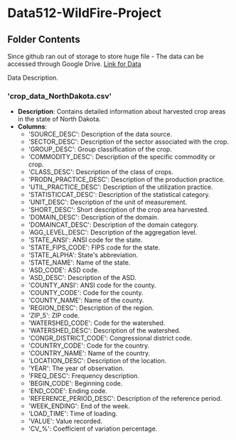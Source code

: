 # Data512-WildFire-Project
## Folder Contents

Since github ran out of storage to store huge file - The data can be accessed through Google Drive. [Link for Data](https://drive.google.com/file/d/1TdETIh9JvrJXUdheGpcSGd2KVSL9FAFS/view?usp=drive_link)

Data Description.

### 'crop_data_NorthDakota.csv'

- **Description**: Contains detailed information about harvested crop areas in the state of North Dakota.
- **Columns**:
  - 'SOURCE_DESC': Description of the data source.
  - 'SECTOR_DESC': Description of the sector associated with the crop.
  - 'GROUP_DESC': Group classification of the crop.
  - 'COMMODITY_DESC': Description of the specific commodity or crop.
  - 'CLASS_DESC': Description of the class of crops.
  - 'PRODN_PRACTICE_DESC': Description of the production practice.
  - 'UTIL_PRACTICE_DESC': Description of the utilization practice.
  - 'STATISTICCAT_DESC': Description of the statistical category.
  - 'UNIT_DESC': Description of the unit of measurement.
  - 'SHORT_DESC': Short description of the crop area harvested.
  - 'DOMAIN_DESC': Description of the domain.
  - 'DOMAINCAT_DESC': Description of the domain category.
  - 'AGG_LEVEL_DESC': Description of the aggregation level.
  - 'STATE_ANSI': ANSI code for the state.
  - 'STATE_FIPS_CODE': FIPS code for the state.
  - 'STATE_ALPHA': State's abbreviation.
  - 'STATE_NAME': Name of the state.
  - 'ASD_CODE': ASD code.
  - 'ASD_DESC': Description of the ASD.
  - 'COUNTY_ANSI': ANSI code for the county.
  - 'COUNTY_CODE': Code for the county.
  - 'COUNTY_NAME': Name of the county.
  - 'REGION_DESC': Description of the region.
  - 'ZIP_5': ZIP code.
  - 'WATERSHED_CODE': Code for the watershed.
  - 'WATERSHED_DESC': Description of the watershed.
  - 'CONGR_DISTRICT_CODE': Congressional district code.
  - 'COUNTRY_CODE': Code for the country.
  - 'COUNTRY_NAME': Name of the country.
  - 'LOCATION_DESC': Description of the location.
  - 'YEAR': The year of observation.
  - 'FREQ_DESC': Frequency description.
  - 'BEGIN_CODE': Beginning code.
  - 'END_CODE': Ending code.
  - 'REFERENCE_PERIOD_DESC': Description of the reference period.
  - 'WEEK_ENDING': End of the week.
  - 'LOAD_TIME': Time of loading.
  - 'VALUE': Value recorded.
  - 'CV_%': Coefficient of variation percentage.
